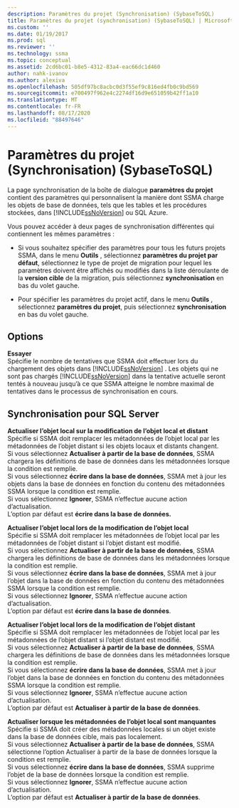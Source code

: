 ```yaml
---
description: Paramètres du projet (Synchronisation) (SybaseToSQL)
title: Paramètres du projet (synchronisation) (SybaseToSQL) | Microsoft Docs
ms.custom: ''
ms.date: 01/19/2017
ms.prod: sql
ms.reviewer: ''
ms.technology: ssma
ms.topic: conceptual
ms.assetid: 2cd6bc01-b8e5-4312-83a4-eac66dc1d460
author: nahk-ivanov
ms.author: alexiva
ms.openlocfilehash: 505df97bc8acbc0d3f55ef9c816ed4fb0c9bd569
ms.sourcegitcommit: e700497f962e4c2274df16d9e651059b42ff1a10
ms.translationtype: MT
ms.contentlocale: fr-FR
ms.lasthandoff: 08/17/2020
ms.locfileid: "88497646"
---
```

# <a name="project-settings-synchronization-sybasetosql"></a>Paramètres du projet (Synchronisation) (SybaseToSQL)
La page synchronisation de la boîte de dialogue **paramètres du projet** contient des paramètres qui personnalisent la manière dont SSMA charge les objets de base de données, tels que les tables et les procédures stockées, dans [!INCLUDE[ssNoVersion](../../includes/ssnoversion-md.md)] ou SQL Azure.  
  
Vous pouvez accéder à deux pages de synchronisation différentes qui contiennent les mêmes paramètres :  
  
-   Si vous souhaitez spécifier des paramètres pour tous les futurs projets SSMA, dans le menu **Outils** , sélectionnez **paramètres du projet par défaut**, sélectionnez le type de projet de migration pour lequel les paramètres doivent être affichés ou modifiés dans la liste déroulante de la **version cible** de la migration, puis sélectionnez **synchronisation** en bas du volet gauche.  
  
-   Pour spécifier les paramètres du projet actif, dans le menu **Outils** , sélectionnez **paramètres du projet**, puis sélectionnez **synchronisation** en bas du volet gauche.  
  
## <a name="options"></a>Options  
**Essayer**  
Spécifie le nombre de tentatives que SSMA doit effectuer lors du chargement des objets dans [!INCLUDE[ssNoVersion](../../includes/ssnoversion-md.md)] . Les objets qui ne sont pas chargés [!INCLUDE[ssNoVersion](../../includes/ssnoversion-md.md)] dans la tentative actuelle seront tentés à nouveau jusqu’à ce que SSMA atteigne le nombre maximal de tentatives dans le processus de synchronisation en cours.  
  
## <a name="synchronization-for-sql-server"></a>Synchronisation pour SQL Server  
**Actualiser l’objet local sur la modification de l’objet local et distant**  
Spécifie si SSMA doit remplacer les métadonnées de l’objet local par les métadonnées de l’objet distant si les objets locaux et distants changent.  
Si vous sélectionnez **Actualiser à partir de la base de données**, SSMA chargera les définitions de base de données dans les métadonnées lorsque la condition est remplie.  
Si vous sélectionnez **écrire dans la base de données**, SSMA met à jour les objets dans la base de données en fonction du contenu des métadonnées SSMA lorsque la condition est remplie.  
Si vous sélectionnez **Ignorer**, SSMA n’effectue aucune action d’actualisation.   
L’option par défaut est **écrire dans la base de données.**  
  
**Actualiser l’objet local lors de la modification de l’objet local**  
Spécifie si SSMA doit remplacer les métadonnées de l’objet local par les métadonnées de l’objet distant si l’objet distant est modifié.  
Si vous sélectionnez **Actualiser à partir de la base de données**, SSMA chargera les définitions de base de données dans les métadonnées lorsque la condition est remplie.  
Si vous sélectionnez **écrire dans la base de données**, SSMA met à jour l’objet dans la base de données en fonction du contenu des métadonnées SSMA lorsque la condition est remplie.  
Si vous sélectionnez **Ignorer**, SSMA n’effectue aucune action d’actualisation.   
L’option par défaut est **écrire dans la base de données**.  
  
**Actualiser l’objet local lors de la modification de l’objet distant**  
Spécifie si SSMA doit remplacer les métadonnées de l’objet local par les métadonnées de l’objet distant si l’objet distant est modifié.  
Si vous sélectionnez **Actualiser à partir de la base de données**, SSMA chargera les définitions de base de données dans les métadonnées lorsque la condition est remplie.  
Si vous sélectionnez **écrire dans la base de données**, SSMA met à jour l’objet dans la base de données en fonction du contenu des métadonnées SSMA lorsque la condition est remplie.  
Si vous sélectionnez **Ignorer**, SSMA n’effectue aucune action d’actualisation.   
L’option par défaut est **Actualiser à partir de la base de données**.  
  
**Actualiser lorsque les métadonnées de l’objet local sont manquantes**  
Spécifie si SSMA doit créer des métadonnées locales si un objet existe dans la base de données cible, mais pas localement.  
Si vous sélectionnez **Actualiser à partir de la base de données**, SSMA sélectionne l’option Actualiser à partir de la base de données lorsque la condition est remplie.  
Si vous sélectionnez **écrire dans la base de données**, SSMA supprime l’objet de la base de données lorsque la condition est remplie.  
Si vous sélectionnez **Ignorer**, SSMA n’effectue aucune action d’actualisation.   
L’option par défaut est **Actualiser à partir de la base de données**.  
  
